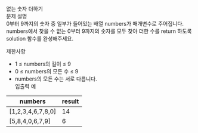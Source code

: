 없는 숫자 더하기<br>
문제 설명<br>
0부터 9까지의 숫자 중 일부가 들어있는 배열 numbers가 매개변수로 주어집니다. numbers에서 찾을 수 없는 0부터 9까지의 숫자를 모두 찾아 더한 수를 return 하도록 solution 함수를 완성해주세요.

제한사항
- 1 ≤ numbers의 길이 ≤ 9
- 0 ≤ numbers의 모든 수 ≤ 9
- numbers의 모든 수는 서로 다릅니다.<br>
입출력 예

numbers	|result
|----|-----|
[1,2,3,4,6,7,8,0]|	14
[5,8,4,0,6,7,9]	|6